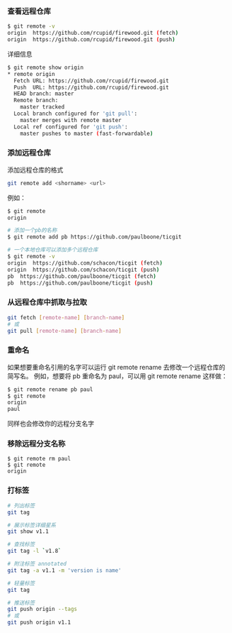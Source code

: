 ### 查看远程仓库
```bash
$ git remote -v
origin  https://github.com/rcupid/firewood.git (fetch)
origin  https://github.com/rcupid/firewood.git (push)
```
详细信息
```bash
$ git remote show origin
* remote origin
  Fetch URL: https://github.com/rcupid/firewood.git
  Push  URL: https://github.com/rcupid/firewood.git
  HEAD branch: master
  Remote branch:
    master tracked
  Local branch configured for 'git pull':
    master merges with remote master
  Local ref configured for 'git push':
    master pushes to master (fast-forwardable)
```

### 添加远程仓库
添加远程仓库的格式
```bash
git remote add <shorname> <url>
```
例如：
``` bash
$ git remote
origin

# 添加一个pb的名称
$ git remote add pb https://github.com/paulboone/ticgit

# 一个本地仓库可以添加多个远程仓库
$ git remote -v
origin	https://github.com/schacon/ticgit (fetch)
origin	https://github.com/schacon/ticgit (push)
pb	https://github.com/paulboone/ticgit (fetch)
pb	https://github.com/paulboone/ticgit (push)
```

### 从远程仓库中抓取与拉取
``` bash
git fetch [remote-name] [branch-name]
# 或
git pull [remote-name] [branch-name]
```

### 重命名
如果想要重命名引用的名字可以运行 git remote rename 去修改一个远程仓库的简写名。 例如，想要将 pb 重命名为 paul，可以用 git remote rename 这样做：
```bash
$ git remote rename pb paul
$ git remote
origin
paul
```
同样也会修改你的远程分支名字

### 移除远程分支名称
```
$ git remote rm paul
$ git remote
origin

```

### 打标签
```bash
# 列出标签
git tag

# 展示标签详细星系
git show v1.1

# 查找标签
git tag -l `v1.8`

# 附注标签 annotated
git tag -a v1.1 -m 'version is name'

# 轻量标签 
git tag 

# 推送标签
git push origin --tags
# 或
git push origin v1.1
```

